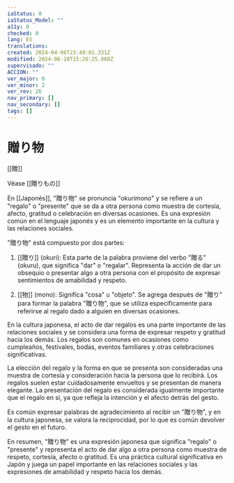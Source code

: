 ```yaml
---
iaStatus: 0
iaStatus_Model: ""
a11y: 0
checked: 0
lang: ES
translations: 
created: 2024-04-06T23:49:01.331Z
modified: 2024-06-10T15:26:25.960Z
supervisado: ""
ACCION: ""
ver_major: 0
ver_minor: 2
ver_rev: 26
nav_primary: []
nav_secondary: []
tags: []
---
```

# 贈り物

[[贈]]

Véase [[贈りもの]]

En [[Japonés]], "贈り物" se pronuncia "okurimono" y se refiere a un "regalo" o "presente" que se da a otra persona como muestra de cortesía, afecto, gratitud o celebración en diversas ocasiones. Es una expresión común en el lenguaje japonés y es un elemento importante en la cultura y las relaciones sociales.

"贈り物" está compuesto por dos partes:

1. [[贈り]] (okuri): Esta parte de la palabra proviene del verbo "贈る" (okuru), que significa "dar" o "regalar". Representa la acción de dar un obsequio o presentar algo a otra persona con el propósito de expresar sentimientos de amabilidad y respeto.
    
2. [[物]] (mono): Significa "cosa" u "objeto". Se agrega después de "贈り" para formar la palabra "贈り物", que se utiliza específicamente para referirse al regalo dado a alguien en diversas ocasiones.
    

En la cultura japonesa, el acto de dar regalos es una parte importante de las relaciones sociales y se considera una forma de expresar respeto y gratitud hacia los demás. Los regalos son comunes en ocasiones como cumpleaños, festivales, bodas, eventos familiares y otras celebraciones significativas.

La elección del regalo y la forma en que se presenta son consideradas una muestra de cortesía y consideración hacia la persona que lo recibirá. Los regalos suelen estar cuidadosamente envueltos y se presentan de manera elegante. La presentación del regalo es considerada igualmente importante que el regalo en sí, ya que refleja la intención y el afecto detrás del gesto.

Es común expresar palabras de agradecimiento al recibir un "贈り物", y en la cultura japonesa, se valora la reciprocidad, por lo que es común devolver el gesto en el futuro.

En resumen, "贈り物" es una expresión japonesa que significa "regalo" o "presente" y representa el acto de dar algo a otra persona como muestra de respeto, cortesía, afecto o gratitud. Es una práctica cultural significativa en Japón y juega un papel importante en las relaciones sociales y las expresiones de amabilidad y respeto hacia los demás.